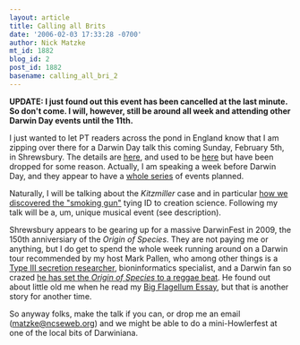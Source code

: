 ```yaml
---
layout: article
title: Calling all Brits
date: '2006-02-03 17:33:28 -0700'
author: Nick Matzke
mt_id: 1882
blog_id: 2
post_id: 1882
basename: calling_all_bri_2
---
```

**UPDATE: I just found out this event has been cancelled at the last minute.  So don't come.  I will, however, still be around all week and attending other Darwin Day events until the 11th.**

I just wanted to let PT readers across the pond in England know that I am zipping over there for a Darwin Day talk this coming Sunday, February 5th, in Shrewsbury.  The details are [here](http://www.ncseweb.org/meeting.asp), and used to be [here](http://www.darwinshrewsbury.org/events) but have been dropped for some reason.  Actually, I am speaking a week before Darwin Day, and they appear to have a [whole series](http://www.darwinshrewsbury.org/events) of events planned.

Naturally, I will be talking about the _Kitzmiller_ case and in particular [how we discovered the "smoking gun"](/archives/2005/10/i-guess-id-real.html) tying ID to creation science.  Following my talk will be a, um, unique musical event (see description).

Shrewsbury appears to be gearing up for a massive DarwinFest in 2009, the 150th anniversiary of the _Origin of Species_.  They are not paying me or anything, but I do get to spend the whole week running around on a Darwin tour recommended by my host Mark Pallen, who among other things is a [Type III secretion researcher](http://www.infection.bham.ac.uk/BPAG/staff/mpallen.html), bioninformatics specialist, and a Darwin fan so crazed [he has set the _Origin of Species_ to a reggae beat](http://news.bbc.co.uk/2/hi/uk_news/england/west_midlands/4256303.stm).  He found out about little old me when he read my [Big Flagellum Essay](http://www.talkdesign.org/faqs/flagellum_background.html), but that is another story for another time.

So anyway folks, make the talk if you can, or drop me an email (matzke@ncseweb.org) and we might be able to do a mini-Howlerfest at one of the local bits of Darwiniana.
